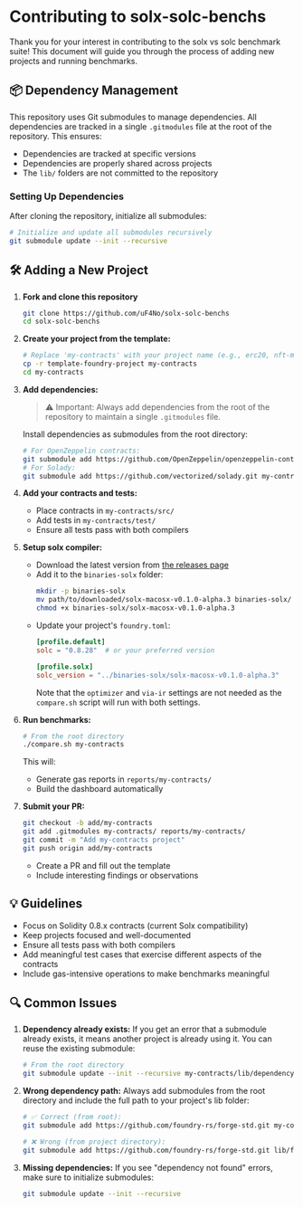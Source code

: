 # Contributing to solx-solc-benchs

Thank you for your interest in contributing to the solx vs solc benchmark suite! This document will guide you through the process of adding new projects and running benchmarks.

## 📦 Dependency Management

This repository uses Git submodules to manage dependencies. All dependencies are tracked in a single `.gitmodules` file at the root of the repository. This ensures:
- Dependencies are tracked at specific versions
- Dependencies are properly shared across projects
- The `lib/` folders are not committed to the repository

### Setting Up Dependencies

After cloning the repository, initialize all submodules:

```bash
# Initialize and update all submodules recursively
git submodule update --init --recursive
```

## 🛠 Adding a New Project

1. **Fork and clone this repository**
   ```bash
   git clone https://github.com/uF4No/solx-solc-benchs
   cd solx-solc-benchs
   ```

2. **Create your project from the template:**
   ```bash
   # Replace 'my-contracts' with your project name (e.g., erc20, nft-marketplace)
   cp -r template-foundry-project my-contracts
   cd my-contracts
   ```

3. **Add dependencies:**
   > ⚠️ Important: Always add dependencies from the root of the repository to maintain a single `.gitmodules` file.
   
   Install dependencies as submodules from the root directory:
   ```bash
   # For OpenZeppelin contracts:
   git submodule add https://github.com/OpenZeppelin/openzeppelin-contracts.git my-contracts/lib/openzeppelin-contracts
   # For Solady:
   git submodule add https://github.com/vectorized/solady.git my-contracts/lib/solady
   ```

4. **Add your contracts and tests:**
   - Place contracts in `my-contracts/src/`
   - Add tests in `my-contracts/test/`
   - Ensure all tests pass with both compilers

5. **Setup solx compiler:**
   - Download the latest version from [the releases page](https://github.com/matter-labs/solx/releases)
   - Add it to the `binaries-solx` folder:
     ```bash
     mkdir -p binaries-solx
     mv path/to/downloaded/solx-macosx-v0.1.0-alpha.3 binaries-solx/
     chmod +x binaries-solx/solx-macosx-v0.1.0-alpha.3
     ```
   - Update your project's `foundry.toml`:
     ```toml
     [profile.default]
     solc = "0.8.28"  # or your preferred version

     [profile.solx]
     solc_version = "../binaries-solx/solx-macosx-v0.1.0-alpha.3"
     ```
     Note that the `optimizer` and `via-ir` settings are not needed as the `compare.sh` script will run with both settings.

6. **Run benchmarks:**
   ```bash
   # From the root directory
   ./compare.sh my-contracts
   ```
   This will:
   - Generate gas reports in `reports/my-contracts/`
   - Build the dashboard automatically

7. **Submit your PR:**
   ```bash
   git checkout -b add/my-contracts
   git add .gitmodules my-contracts/ reports/my-contracts/
   git commit -m "Add my-contracts project"
   git push origin add/my-contracts
   ```
   - Create a PR and fill out the template
   - Include interesting findings or observations

## 💡 Guidelines

- Focus on Solidity 0.8.x contracts (current Solx compatibility)
- Keep projects focused and well-documented
- Ensure all tests pass with both compilers
- Add meaningful test cases that exercise different aspects of the contracts
- Include gas-intensive operations to make benchmarks meaningful

## 🔍 Common Issues

1. **Dependency already exists:**
   If you get an error that a submodule already exists, it means another project is already using it. You can reuse the existing submodule:
   ```bash
   # From the root directory
   git submodule update --init --recursive my-contracts/lib/dependency-name
   ```

2. **Wrong dependency path:**
   Always add submodules from the root directory and include the full path to your project's lib folder:
   ```bash
   # ✅ Correct (from root):
   git submodule add https://github.com/foundry-rs/forge-std.git my-contracts/lib/forge-std
   
   # ❌ Wrong (from project directory):
   git submodule add https://github.com/foundry-rs/forge-std.git lib/forge-std
   ```

3. **Missing dependencies:**
   If you see "dependency not found" errors, make sure to initialize submodules:
   ```bash
   git submodule update --init --recursive
   ```
